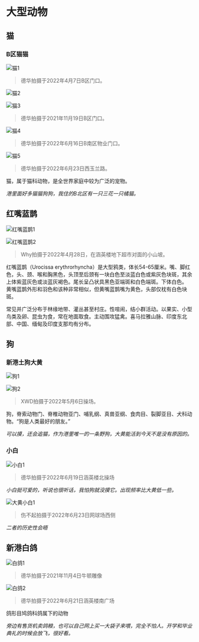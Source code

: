 # 大型动物

## 猫

### B区猫猫

![猫1](https://user-images.githubusercontent.com/48848908/175759057-8b62637f-5d52-46ae-a465-3e6085331324.jpg)

> 德华拍摄于2022年4月7日B区门口。

![猫2](https://user-images.githubusercontent.com/48848908/175759059-9c3bd012-ebce-45b2-b631-989835cebbfe.jpg)

![猫3](https://user-images.githubusercontent.com/48848908/175759060-be8c6b46-50fd-4a6a-81df-a7b024e41bb8.jpg)

> 德华拍摄于2021年11月19日B区门口。

![猫4](https://user-images.githubusercontent.com/48848908/175759061-c8df324f-65ae-42ae-bdaa-de6172a34a7a.jpg)

> 德华拍摄于2022年6月16日B南区物业门口。

![猫5](https://user-images.githubusercontent.com/48848908/175759065-c42dde33-7cee-4946-9886-400d574c9a50.jpg)

> 德华拍摄于2022年6月23日西玉兰路。

猫，属于猫科动物，是全世界家庭中较为广泛的宠物。

*港里面好多猫猫狗狗，我住的B北区有一只三花一只橘猫。*

## 红嘴蓝鹊

![红嘴蓝鹊1](https://user-images.githubusercontent.com/48848908/175759053-48435fb8-99be-4a6d-8d32-bb56ec4886c7.jpg)

![红嘴蓝鹊2](https://user-images.githubusercontent.com/48848908/175759055-22ba9536-3fc3-4a75-aeeb-460fcf1a4049.jpg)

> Why拍摄于2022年4月28日，在涵英楼地下超市对面的小山坡。

红嘴蓝鹊（Urocissa erythrorhyncha）是大型鸦类，体长54-65厘米。嘴、脚红色，头、颈、喉和胸黑色，头顶至后颈有一块白色至淡蓝白色或紫灰色块斑，其余上体紫蓝灰色或淡蓝灰褐色。尾长呈凸状具黑色亚端斑和白色端斑。下体白色。 黄嘴蓝鹊外形和羽色和该种非常相似，但黄嘴蓝鹊嘴为黄色，头部仅枕有白色块斑。

常见并广泛分布于林缘地带、灌丛甚至村庄。性喧闹，结小群活动。以果实、小型鸟类及卵、昆虫为食，常在地面取食。主动围攻猛禽。喜马拉雅山脉、印度东北部、中国、缅甸及印度支那均有分布。

## 狗

### 新港土狗大黄

![狗1](https://user-images.githubusercontent.com/48848908/175759079-ee677273-65e8-452e-ab7b-0e5f7394bfd5.jpg)

![狗2](https://user-images.githubusercontent.com/48848908/175759046-61b26d93-6f0f-44a2-bcd9-c2025556a4d3.jpg)

> XWD拍摄于2022年5月6日操场。

狗，脊索动物门、脊椎动物亚门、哺乳纲、真兽亚纲、食肉目、裂脚亚目、犬科动物。“狗是人类最好的朋友。”

*可以摸，还会追猫，作为港里唯一的一条野狗，大黄能活到今天不是没有原因的。*

### 小白

![小白1](https://user-images.githubusercontent.com/48848908/175759070-f44b995a-6458-4697-b241-d0aa9ea6dfe5.jpg)

> 德华拍摄于2022年6月19日涵英楼北操场

*小白挺可爱的，听说也很听话，我怕狗就没摸它。出现频率比大黄低一些。*

![大黄小白1](https://user-images.githubusercontent.com/48848908/175759049-e7a031b3-1ff7-4a23-a2c2-9daaed38b5b2.jpg)

> 伤不起拍摄于2022年6月23日网球场西侧

*二者的历史性会晤*

## 新港白鸽

![白鸽1](https://user-images.githubusercontent.com/48848908/175759073-5ea9b693-7d16-4a72-a99b-63b04c988ccc.jpg)

> 德华拍摄于2021年11月4日牛顿雕像

![白鸽2](https://user-images.githubusercontent.com/48848908/175759075-62a07fc0-b48c-4169-8700-2bc33c24fec5.jpg)

> 德华拍摄于2022年6月21日涵英楼南广场

鸽形目鸠鸽科鸽属下的动物

*旁边有售货机卖鸽粮，也可以自己网上买一大袋子来喂，完全不怕人。开学和毕业典礼的时候会放飞，很好看。*
